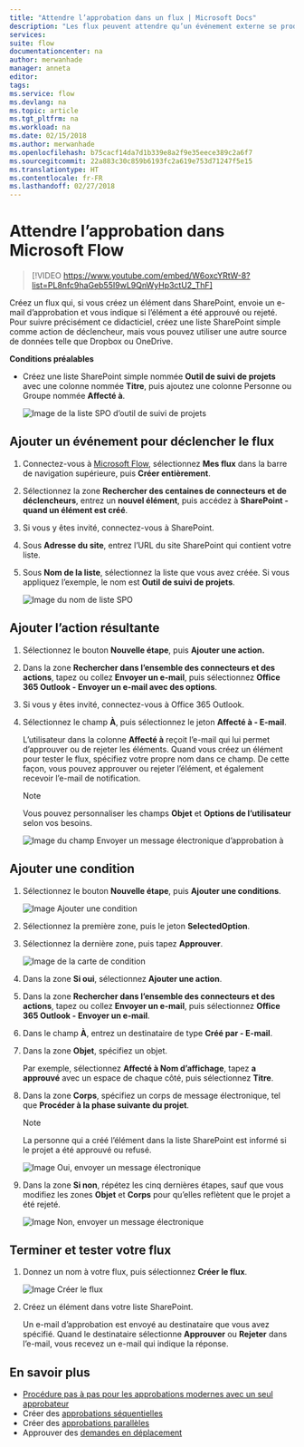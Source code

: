 ```yaml
---
title: "Attendre l’approbation dans un flux | Microsoft Docs"
description: "Les flux peuvent attendre qu’un événement externe se produise (comme un utilisateur qui approuve ou rejette une modification) avant d’effectuer une action (telle que l’envoi d’une notification concernant la décision)."
services: 
suite: flow
documentationcenter: na
author: merwanhade
manager: anneta
editor: 
tags: 
ms.service: flow
ms.devlang: na
ms.topic: article
ms.tgt_pltfrm: na
ms.workload: na
ms.date: 02/15/2018
ms.author: merwanhade
ms.openlocfilehash: b75cacf14da7d1b339e8a2f9e35eece389c2a6f7
ms.sourcegitcommit: 22a883c30c859b6193fc2a619e753d71247f5e15
ms.translationtype: HT
ms.contentlocale: fr-FR
ms.lasthandoff: 02/27/2018
---
```

# <a name="wait-for-approval-in-microsoft-flow"></a>Attendre l’approbation dans Microsoft Flow

> [!VIDEO https://www.youtube.com/embed/W6oxcYRtW-8?list=PL8nfc9haGeb55I9wL9QnWyHp3ctU2_ThF]
>


Créez un flux qui, si vous créez un élément dans SharePoint, envoie un e-mail d’approbation et vous indique si l’élément a été approuvé ou rejeté. Pour suivre précisément ce didacticiel, créez une liste SharePoint simple comme action de déclencheur, mais vous pouvez utiliser une autre source de données telle que Dropbox ou OneDrive.

**Conditions préalables**

* Créez une liste SharePoint simple nommée **Outil de suivi de projets** avec une colonne nommée **Titre**, puis ajoutez une colonne Personne ou Groupe nommée **Affecté à**.

   ![Image de la liste SPO d’outil de suivi de projets](./media/wait-for-approvals/project-tracker.png)

## <a name="add-an-event-to-trigger-the-flow"></a>Ajouter un événement pour déclencher le flux

1. Connectez-vous à [Microsoft Flow](https://flow.microsoft.com), sélectionnez **Mes flux** dans la barre de navigation supérieure, puis **Créer entièrement**.

1. Sélectionnez la zone **Rechercher des centaines de connecteurs et de déclencheurs**, entrez un **nouvel élément**, puis accédez à **SharePoint - quand un élément est créé**.

1. Si vous y êtes invité, connectez-vous à SharePoint.
1. Sous **Adresse du site**, entrez l’URL du site SharePoint qui contient votre liste.

1. Sous **Nom de la liste**, sélectionnez la liste que vous avez créée. Si vous appliquez l’exemple, le nom est **Outil de suivi de projets**.

    ![Image du nom de liste SPO](./media/wait-for-approvals/SPO-list-name.png)

## <a name="add-the-resulting-action"></a>Ajouter l’action résultante

1. Sélectionnez le bouton **Nouvelle étape**, puis **Ajouter une action.**

1. Dans la zone **Rechercher dans l’ensemble des connecteurs et des actions**, tapez ou collez **Envoyer un e-mail**, puis sélectionnez **Office 365 Outlook - Envoyer un e-mail avec des options**.

1. Si vous y êtes invité, connectez-vous à Office 365 Outlook.

1. Sélectionnez le champ **À**, puis sélectionnez le jeton **Affecté à - E-mail**.

    L’utilisateur dans la colonne **Affecté à** reçoit l’e-mail qui lui permet d’approuver ou de rejeter les éléments. Quand vous créez un élément pour tester le flux, spécifiez votre propre nom dans ce champ. De cette façon, vous pouvez approuver ou rejeter l’élément, et également recevoir l’e-mail de notification.

    > [!NOTE]
    > Vous pouvez personnaliser les champs **Objet** et **Options de l’utilisateur** selon vos besoins.

    ![Image du champ Envoyer un message électronique d’approbation à](./media/wait-for-approvals/send-approval-email-to.png)

## <a name="add-a-condition"></a>Ajouter une condition

1. Sélectionnez le bouton **Nouvelle étape**, puis **Ajouter une conditions**.

    ![Image Ajouter une condition](./media/wait-for-approvals/add-a-condition.png)
1. Sélectionnez la première zone, puis le jeton **SelectedOption**.
1. Sélectionnez la dernière zone, puis tapez **Approuver**.

    ![Image de la carte de condition](./media/wait-for-approvals/condition-card-2.png)

1. Dans la zone **Si oui**, sélectionnez **Ajouter une action**.

1. Dans la zone **Rechercher dans l’ensemble des connecteurs et des actions**, tapez ou collez **Envoyer un e-mail**, puis sélectionnez **Office 365 Outlook - Envoyer un e-mail**.

1. Dans le champ **À**, entrez un destinataire de type **Créé par - E-mail**.

1. Dans la zone **Objet**, spécifiez un objet.

    Par exemple, sélectionnez **Affecté à Nom d’affichage**, tapez **a approuvé** avec un espace de chaque côté, puis sélectionnez **Titre**.

1. Dans la zone **Corps**, spécifiez un corps de message électronique, tel que **Procéder à la phase suivante du projet**.

    > [!NOTE]
    > La personne qui a créé l’élément dans la liste SharePoint est informé si le projet a été approuvé ou refusé.

    ![Image Oui, envoyer un message électronique](./media/wait-for-approvals/if-yes-send-email-card-3.png)

1. Dans la zone **Si non**, répétez les cinq dernières étapes, sauf que vous modifiez les zones **Objet** et **Corps** pour qu’elles reflètent que le projet a été rejeté.

     ![Image Non, envoyer un message électronique](./media/wait-for-approvals/no-send-email-2.png)

## <a name="finish-and-test-your-flow"></a>Terminer et tester votre flux

1. Donnez un nom à votre flux, puis sélectionnez **Créer le flux**.

     ![Image Créer le flux](./media/wait-for-approvals/create-flow.png)
1. Créez un élément dans votre liste SharePoint.

    Un e-mail d’approbation est envoyé au destinataire que vous avez spécifié. Quand le destinataire sélectionne **Approuver** ou **Rejeter** dans l’e-mail, vous recevez un e-mail qui indique la réponse.

## <a name="learn-more"></a>En savoir plus

* [Procédure pas à pas pour les approbations modernes avec un seul approbateur](modern-approvals.md)
* Créer des [approbations séquentielles](sequential-modern-approvals.md)
* Créer des [approbations parallèles](parallel-modern-approvals.md)
* Approuver des [demandes en déplacement](mobile-approvals.md)
